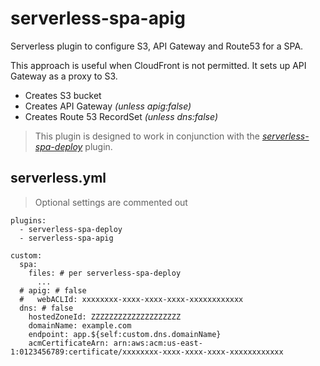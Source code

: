 # serverless-spa-apig

Serverless plugin to configure S3, API Gateway and Route53 for a SPA.

This approach is useful when CloudFront is not permitted. It sets up API Gateway as a proxy to S3.

* Creates S3 bucket
* Creates API Gateway _(unless apig:false)_
* Creates Route 53 RecordSet _(unless dns:false)_

> This plugin is designed to work in conjunction with the [_serverless-spa-deploy_](https://github.com/DanteInc/serverless-spa-deploy) plugin.

## serverless.yml

> Optional settings are commented out

```
plugins:
  - serverless-spa-deploy
  - serverless-spa-apig

custom:
  spa:
    files: # per serverless-spa-deploy
      ...
  # apig: # false
  #   webACLId: xxxxxxxx-xxxx-xxxx-xxxx-xxxxxxxxxxxx
  dns: # false
    hostedZoneId: ZZZZZZZZZZZZZZZZZZZZ
    domainName: example.com
    endpoint: app.${self:custom.dns.domainName}
    acmCertificateArn: arn:aws:acm:us-east-1:0123456789:certificate/xxxxxxxx-xxxx-xxxx-xxxx-xxxxxxxxxxxx
```
